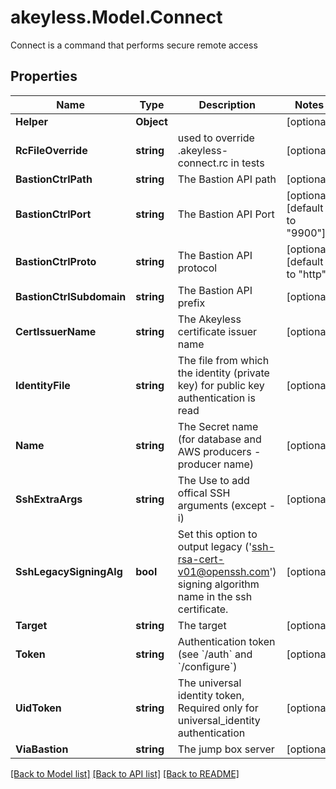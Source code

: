# akeyless.Model.Connect
Connect is a command that performs secure remote access

## Properties

Name | Type | Description | Notes
------------ | ------------- | ------------- | -------------
**Helper** | **Object** |  | [optional] 
**RcFileOverride** | **string** | used to override .akeyless-connect.rc in tests | [optional] 
**BastionCtrlPath** | **string** | The Bastion API path | [optional] 
**BastionCtrlPort** | **string** | The Bastion API Port | [optional] [default to "9900"]
**BastionCtrlProto** | **string** | The Bastion API protocol | [optional] [default to "http"]
**BastionCtrlSubdomain** | **string** | The Bastion API prefix | [optional] 
**CertIssuerName** | **string** | The Akeyless certificate issuer name | [optional] 
**IdentityFile** | **string** | The file from which the identity (private key) for public key authentication is read | [optional] 
**Name** | **string** | The Secret name (for database and AWS producers - producer name) | [optional] 
**SshExtraArgs** | **string** | The Use to add offical SSH arguments (except -i) | [optional] 
**SshLegacySigningAlg** | **bool** | Set this option to output legacy (&#39;ssh-rsa-cert-v01@openssh.com&#39;) signing algorithm name in the ssh certificate. | [optional] 
**Target** | **string** | The target | [optional] 
**Token** | **string** | Authentication token (see &#x60;/auth&#x60; and &#x60;/configure&#x60;) | [optional] 
**UidToken** | **string** | The universal identity token, Required only for universal_identity authentication | [optional] 
**ViaBastion** | **string** | The jump box server | [optional] 

[[Back to Model list]](../README.md#documentation-for-models) [[Back to API list]](../README.md#documentation-for-api-endpoints) [[Back to README]](../README.md)

